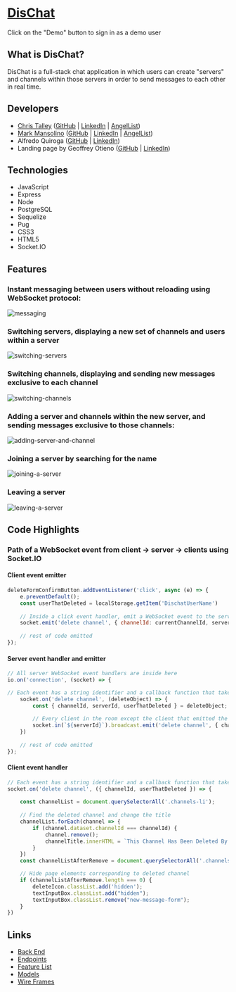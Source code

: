 # [DisChat](https://dischat-application.herokuapp.com/)
Click on the "Demo" button to sign in as a demo user

## What is DisChat?
DisChat is a full-stack chat application in which users can create "servers" and channels within those servers in order to send messages to each other in real time.

## Developers

- [Chris Talley](https://christalley.dev/) ([GitHub](https://github.com/christophertalley) | [LinkedIn](https://www.linkedin.com/in/chris-talley-91814a19b) | [AngelList](https://angel.co/u/chris-talley-3))
- [Mark Mansolino](https://markjm610.github.io/) ([GitHub](https://github.com/markjm610) | [LinkedIn](https://www.linkedin.com/in/markmansolino/) | [AngelList](https://angel.co/u/mark-mansolino))
- Alfredo Quiroga ([GitHub](https://github.com/SauceKnight) | [LinkedIn](https://www.linkedin.com/in/alfredoquiroga96/))
- Landing page by Geoffrey Otieno ([GitHub](https://github.com/gootieno) | [LinkedIn](https://www.linkedin.com/in/geoffrey-otieno-57015966/))

## Technologies

- JavaScript
- Express
- Node
- PostgreSQL
- Sequelize
- Pug
- CSS3
- HTML5
- Socket.IO

## Features

### Instant messaging between users without reloading using WebSocket protocol:
![messaging](https://media.giphy.com/media/kgZuvRCqi3RXNDIRUT/giphy.gif)

### Switching servers, displaying a new set of channels and users within a server
![switching-servers](https://media.giphy.com/media/H1MvNYYlwYUSt9x45X/giphy.gif)

### Switching channels, displaying and sending new messages exclusive to each channel
![switching-channels](https://media.giphy.com/media/fr5OZd3nrUwxuQ42T6/giphy.gif)

### Adding a server and channels within the new server, and sending messages exclusive to those channels:
![adding-server-and-channel](https://media.giphy.com/media/Rki1pVcjVa4kGi1wtL/giphy.gif)

### Joining a server by searching for the name
![joining-a-server](https://media.giphy.com/media/KDo1imHaNCZIAmUWo7/giphy.gif)

### Leaving a server
![leaving-a-server](https://media.giphy.com/media/jQaqFyTEXI7GRlgfpo/giphy.gif)

## Code Highlights


### Path of a WebSocket event from client -> server -> clients using Socket.IO

#### Client event emitter
```javascript
deleteFormConfirmButton.addEventListener('click', async (e) => {
    e.preventDefault();
    const userThatDeleted = localStorage.getItem('DischatUserName')
    
    // Inside a click event handler, emit a WebSocket event to the server. The arguments are a string identifier and an object with necessary information
    socket.emit('delete channel', { channelId: currentChannelId, serverId, userThatDeleted });
    
    // rest of code omitted
});
```

#### Server event handler and emitter
```javascript
// All server WebSocket event handlers are inside here
io.on('connection', (socket) => {

// Each event has a string identifier and a callback function that takes in an argument sent from the client
    socket.on('delete channel', (deleteObject) => {
        const { channelId, serverId, userThatDeleted } = deleteObject;
        
        // Every client in the room except the client that emitted the original event gets the 'delete channel' event from the server and the necessary      information
        socket.in(`${serverId}`).broadcast.emit('delete channel', { channelId, userThatDeleted });
    })
    
    // rest of code omitted
});
```

#### Client event handler

```javascript
// Each event has a string identifier and a callback function that takes in an argument sent from the server
socket.on('delete channel', ({ channelId, userThatDeleted }) => {
    
    const channelList = document.querySelectorAll('.channels-li');
    
    // Find the deleted channel and change the title
    channelList.forEach(channel => {
        if (channel.dataset.channelId === channelId) {
            channel.remove();
            channelTitle.innerHTML = `This Channel Has Been Deleted By ${userThatDeleted}`
        }
    })
    const channelListAfterRemove = document.querySelectorAll('.channels-li');

    // Hide page elements corresponding to deleted channel
    if (channelListAfterRemove.length === 0) {
        deleteIcon.classList.add('hidden');
        textInputBox.classList.add("hidden");
        textInputBox.classList.remove("new-message-form");
    }
})
```

## Links

- [Back End](https://github.com/SauceKnight/DisChat)
- [Endpoints](https://github.com/christophertalley/DisChat-Frontend/tree/master/documentation/endpoints)
- [Feature List](https://github.com/christophertalley/DisChat-Frontend/tree/master/documentation/feature-list)
- [Models](https://github.com/christophertalley/DisChat-Frontend/tree/master/documentation/models)
- [Wire Frames](https://github.com/christophertalley/DisChat-Frontend/tree/master/documentation/wire-frames)


